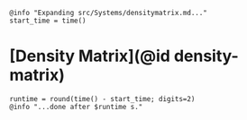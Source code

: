```@setup logging
@info "Expanding src/Systems/densitymatrix.md..."
start_time = time()
```

# [Density Matrix](@id density-matrix)

```@setup logging
runtime = round(time() - start_time; digits=2)
@info "...done after $runtime s."
```